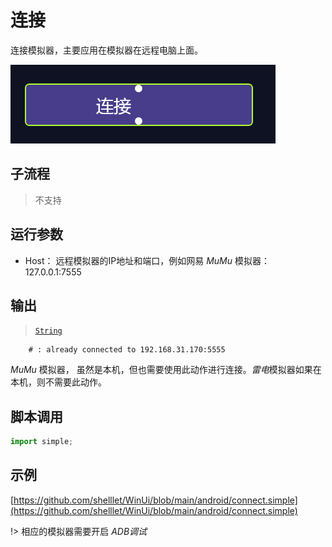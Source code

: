 # 连接 
连接模拟器，主要应用在模拟器在远程电脑上面。


![action](./images/01.png ':size=90%')

## 子流程

> 不支持

## 运行参数


* Host： 远程模拟器的IP地址和端口，例如网易 *MuMu* 模拟器：127.0.0.1:7555

## 输出 

> [`String`](./types/String.md)

```
    # : already connected to 192.168.31.170:5555
```

*MuMu* 模拟器， 虽然是本机，但也需要使用此动作进行连接。*雷电*模拟器如果在本机，则不需要此动作。


## 脚本调用

```python
import simple;


```

## 示例

[https://github.com/shelllet/WinUi/blob/main/android/connect.simple](https://github.com/shelllet/WinUi/blob/main/android/connect.simple)


!> 相应的模拟器需要开启 *ADB调试*


